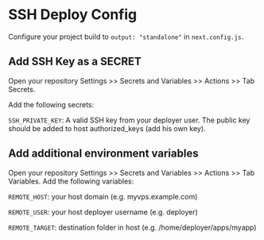 # SSH Deploy Config

Configure your project build to `output: "standalone"` in `next.config.js`.

## Add SSH Key as a SECRET

Open your repository Settings >> Secrets and Variables >> Actions >> Tab Secrets.

Add the following secrets:

`SSH_PRIVATE_KEY`: A valid SSH key from your deployer user. The public key should be added to host authorized_keys (add his own key).

## Add additional environment variables

Open your repository Settings >> Secrets and Variables >> Actions >> Tab Variables. Add the following variables:

`REMOTE_HOST`: your host domain (e.g. myvps.example.com)

`REMOTE_USER`: your host deployer username (e.g. deployer)

`REMOTE_TARGET`: destination folder in host (e.g. /home/deployer/apps/myapp)
